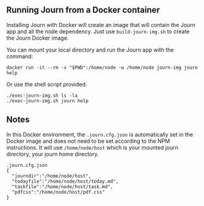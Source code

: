 ## Running Journ from a Docker container

Installing Journ with Docker will create an image that will contain the Journ app and all the node dependency. Just use `build-journ-img.sh` to create the Journ Docker image.

You can mount your local directory and run the Journ app with the command:
```
docker run -it --rm -v "$PWD":/home/node -w /home/node journ-img journ help
```
Or use the shell script provided:
```
./exec-journ-img.sh ls -la
./exec-journ-img.sh journ help
```

## Notes
In this Docker environment, the `.journ.cfg.json` is automatically set in the Docker image and does not need to be set according to the NPM instructions. It will use `/home/node/host` which is your mounted journ directory, your journ home directory.

```
.journ.cfg.json
{
  "journdir":"/home/node/host",
  "todayfile":"/home/node/host/today.md",
  "taskfile":"/home/node/host/task.md",
  "pdfcss":"/home/node/host/pdf.css"
}
```
